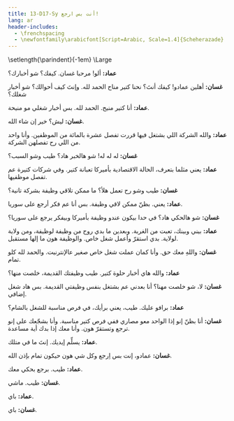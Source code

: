 ```yaml
---
title: 13-D17-Sy أنت بس ارجع!
lang: ar
header-includes:
  - \frenchspacing
  - \newfontfamily\arabicfont[Script=Arabic, Scale=1.4]{Scheherazade}
---
```


\setlength{\parindent}{-1em}
\Large

**عماد:** ألو! مرحبا غسان. كيفك؟ شو أخبارك؟

**غسان:** أهلين عمادو! كيفك أنتَ؟ نحنا كتير مناح الحمد لله. وإنتَ كيف أحوالك؟ شو أخبار شغلك؟

**عماد:** أنا كتير منيح. الحمد لله. بس أخبار شغلي مو منيحة.

**غسان:** ليش؟ خير إن شاء الله.

**عماد:** والله الشركة اللي بشتغل فيها قررت تفصل عشرة بالمائة من الموظفين. وأنا واحد من اللي رح تفصلهن الشركة.

**غسان:** له له له! شو هالخبر هاد؟ طيب وشو السبب؟

**عماد:** يعني مثلما بتعرف، الحالة الاقتصادية بأميركا تعبانة كتير. وفي شركات كتيرة عم تفصل موظفيها.

**غسان:** طيب وشو رح تعمل هلأ؟ ما ممكن تلاقي وظيفة بشركة تانية؟

**عماد:** يعني. بظنّ ممكن لاقي وظيفة. بس أنا عم فكر أرجع على سوريا.

**غسان:** شو هالحكي هاد؟ في حدا بيكون عندو وظيفة بأميركا وبيفكر يرجع على سوريا؟

**عماد:** بيني وبينك، تعبت من الغربة. وبعدين ما بدي روح من وظيفة لوظيفة، ومن ولاية لولاية. بدي استقرّ وأعمل شغل خاص. والوظيفة هون ما إلها مستقبل.

**غسان:** واللهِ معك حق. وأنا كمان عملت شغل خاص صغير عالإنترنيت. والحمد لله كلو تمام.

**عماد:** والله هاي أخبار حلوة كتير. طيب وظيفتك القديمة، خلصت منها؟

**غسان:** لا، شو خلصت مهنا؟ أنا بعدني عم بشتغل بنفس وظيفتي القديمة. بس هاد شغل إضافي.

**عماد:** برافو عليك. طيب، يعني برأيك، في فرص مناسبة للشغل بالشام؟

**غسان:** أنا بظنّ إنو إذا الواحد معو مصاري ففي فرص كتير مناسبة. وأنا بشجّعك على إنو ترجع وتستقرّ هون. وأنا معك إذا بدك أية مساعدة.

**عماد:** يسلِّم إيديك. إنتَ ما في متلك.

**غسان:** عمادو، إنت بس اِرجع وكل شي هون حيكون تمام بإذن الله.

**عماد:** طيب. برجع بحكي معك.

**غسان:** طيب. ماشي.

**عماد:** باي.

**غسان:** باي.
